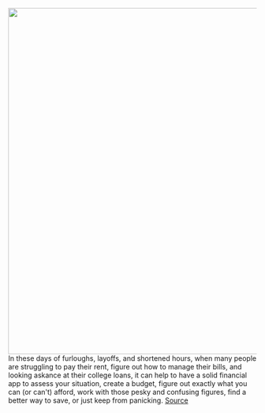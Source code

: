 <img src='https://cdn.vox-cdn.com/thumbor/6_2sKBZJDCZhZlfy8GbgNdw9BYo=/0x0:1024x691/1200x800/filters:focal(431x265:593x427)/cdn.vox-cdn.com/uploads/chorus_image/image/67730373/cash-atm-money.0.jpg' width='700px' /><br/>
In these days of furloughs, layoffs, and shortened hours, when many people are struggling to pay their rent, figure out how to manage their bills, and looking askance at their college loans, it can help to have a solid financial app to assess your situation, create a budget, figure out exactly what you can (or can't) afford, work with those pesky and confusing figures, find a better way to save, or just keep from panicking.
<a href='https://www.theverge.com/21538137/budget-apps-mint-buxfer-ynab-google-sheets'> Source <a/>